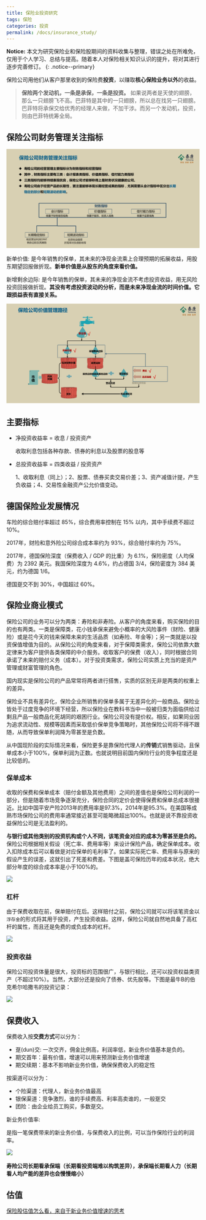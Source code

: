 ```yaml
---
title: 保险业投资研究
tags: 保险
categories: 投资
permalink: /docs/insurance_study/
---
```


**Notice:** 本文为研究保险业和保险股期间的资料收集与整理，错误之处在所难免，仅用于个人学习、总结与提高。随着本人对保险相关知识认识的提升，将对其进行逐步完善修订。
{: .notice--primary}

保险公司用他们从客户那里收到的保险费**投资**，以赚取**核心保险业务以外**的收益。

> **保险两个发动机，一条是承保，一条是投资。** 如果说两者是天使的翅膀，那么一只翅膀飞不高。巴菲特是其中的一只翅膀，所以总在找另一只翅膀。巴菲特将承保交给优秀的经理人来做，不加干涉。而另一个发动机，投资，则由巴菲特统筹全局。

## 保险公司财务管理关注指标

![](https://raw.githubusercontent.com/ericluo/imagebed/master/img/20190524160040.png)

新单价值:
  是今年销售的保单，其未来的净现金流乘上合理预期的拓展收益，用股东期望回报做折现。**新单价值是从股东的角度来看价值。**

新增剩余边际:
  是今年销售的保单，其未来的净现金流不考虑投资收益，用无风险投资回报做折现。**其没有考虑投资波动的分析，而是未来净现金流的时间价值。它跟损益表有直接关系。**

![](https://raw.githubusercontent.com/ericluo/imagebed/master/img/20190524161558.png)

## 主要指标

- 净投资收益率 = 收息 / 投资资产

  收取利息包括各种存款、债券的利息以及股票的股息等

- 总投资收益率 = 四类收益 / 投资资产

  1、收取利息（同上）；2、股票、债券买卖交易价差；3、资产减值计提，产生负收益；4、交易性金融资产公允价值变动。


## 德国保险业发展情况

车险的综合赔付率超过 85%，综合费用率控制在 15% 以内，其中手续费不超过 10%。

2017年，财险和意外险公司综合成本率约为 93%，综合赔付率约为 75%。

2017年，德国保险深度（保费收入 / GDP 的比重）为 6.1%，保险密度（人均保费）为 2392 美元。我国保险深度为 4.6%，约占德国 3/4，保险密度为 384 美元，约为德国 1/6。

德国趸交不到 30%，中国超过 60%。

## 保险业商业模式

保险公司的业务可以分为两类：寿险和非寿险。从客户的角度来看，购买保险的目的也有两类。一类是保障类，花小钱承保来避免小概率的大风险事件（财险、健康险）或是花今天的钱来保障未来的生活品质（如寿险、年金等）；另一类就是以投资保值增值为目的。从保险公司的角度来看，对于保障类需求，保险公司依靠大数定律来为客户提供各类保障的中介服务。收取客户的保费（收入），同时根据合同承诺了未来的赔付义务（成本）。对于投资类需求，保险公司实质上充当的是资产管理或财富管理的角色。

国内现实是保险公司的产品常常将两者进行搭售，实质的区别无非是两类的权重上的差异。

保险业不具有差异化，保险企业所销售的保单多属于无差异化的一般商品。保险业皆处于过度竞争的环境下经营，所以保险业在教科书当中一般被归类为面临供给过剩且产品一般商品化死胡同的艰困行业。保险公司没有提价权。相反，如果同业因为追求流动性、规模等因素而采取低价保单竞争策略时，其他保险公司将不得不跟随，从而导致保单利润降为零甚至是负数。

从中国现阶段的实际情况来看，保险更多是靠保险代理人的**传销**式销售驱动，且保单成本小于100%，保单利润为正数。也就说明目前国内保险行业的竞争程度还是比较低的。

### 保单成本

收取的保费和保单成本（赔付金额及其他费用）之间的差值也是保险公司利润的一部分，但是随着市场竞争逐渐充分，保险合同的定价会使得保费和保单总成本很接近。比如中国平安产险2013年的费用率是97.3%，2014年是95.3%。在美国等成熟市场保险公司的费用率通常接近甚至可能略微超出100%。也就是说不靠投资收益保险公司是无法盈利的。

**与银行或其他类别的投资机构或个人不同，该笔资金对应的成本为零甚至是负的。** 保险公司根据相关假设（死亡率、费用率等）来设计保险产品，确定保单成本。收入扣除成本后可以看做是对应保单的毛利率了。如果实际死亡率、费用率与原来的假设产生的误差，这就引出了死差和费差。下图是盖可保险历年的成本状况，绝大部分年度的综合成本率是小于100%的。

![](https://xqimg.imedao.com/15a79a0b44c46143fdcc7260.png)

### 杠杆

由于保费收取在前，保单赔付在后。这样赔付之前，保险公司就可以将该笔资金以`浮存金`的形式将其用于投资，产生投资收益。这样，保险公司就自然地具备了高杠杆的属性，而且还是免费的或负成本的杠杆。

![](https://xqimg.imedao.com/15a79a5e4b346353fd3b44b0.png)

### 投资收益

保险公司投资体量是很大，投资标的范围很广，与银行相比，还可以投资权益类资产（不超过10%）。当然，大部分还是投向了债券、优先股等。下图是最牛B的伯克希尔哈撒韦的投资记录：

![](https://xqimg.imedao.com/15a79a7da8146373fe8a47e3.png)

## 保费收入

保费收入按**交费方式**可以分为：

- 趸(dun)交: 一次交齐，佣金比例高，利润率低，新业务价值基本是负的。
- 期交首年：最有价值，增速可以用来预测新业务价值增速
- 期交续期：基本不影响新业务价值，确保保费收入的稳定性

按渠道可以分为：

- 个险渠道：代理人，新业务价值最高
- 银保渠道：竞争激烈，谁的手续费高、利率高卖谁的，一般趸交
- 团险：由企业给员工购买，多数趸交。

新业务价值率:

  是指一笔保费带来的新业务价值，与保费收入的比例，可以当作保险行业的利润率。

![](https://xqimg.imedao.com/15e9cc2bb62bc7c3fe816223.png)


**寿险公司长期看承保端（长期看投资端难以构筑差异），承保端长期看人力（长期看人均产能的差异也会慢慢缩小）**

## 估值

[保险股估值怎么看，来自于新业务价值增速的思考](https://mp.weixin.qq.com/s?__biz=MzI1NzkzMjk3Nw%3D%3D&idx=1&mid=2247483683&sn=2f78d06440dedfc07834cbcc1dd4fd84)
